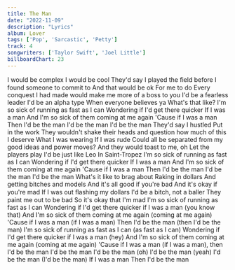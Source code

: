 ```yaml
---
title: The Man
date: "2022-11-09"
description: "Lyrics"
album: Lover
tags: ['Pop', 'Sarcastic', 'Petty']
track: 4
songwriters: ['Taylor Swift', 'Joel Little']
billboardChart: 23
---
```


I would be complex
I would be cool
They'd say I played the ﬁeld before I found someone to commit to
And that would be ok
For me to do
Every conquest I had made would make me more of a boss to you
I'd be a fearless leader
I'd be an alpha type
When everyone believes ya
What's that like?
I'm so sick of running as fast as I can
Wondering if I'd get there quicker
If I was a man
And I'm so sick of them coming at me again
'Cause if I was a man
Then I'd be the man
I'd be the man
I'd be the man
They'd say I hustled
Put in the work
They wouldn't shake their heads and question how much of this I deserve
What I was wearing
If I was rude
Could all be separated from my good ideas and power moves?
And they would toast to me, oh
Let the players play
I'd be just like Leo
In Saint-Tropez
I'm so sick of running as fast as I can
Wondering if I'd get there quicker
If I was a man
And I'm so sick of them coming at me again
'Cause if I was a man
Then I'd be the man
I'd be the man
I'd be the man
What's it like to brag about
Raking in dollars
And getting bitches and models
And it's all good if you're bad
And it's okay if you're mad
If I was out ﬂashing my dollars
I'd be a bitch, not a baller
They paint me out to be bad
So it's okay that I'm mad
I'm so sick of running as fast as I can
Wondering if I'd get there quicker if I was a man (you know that)
And I'm so sick of them coming at me again (coming at me again)
'Cause if I was a man (if I was a man)
Then I'd be the man (then I'd be the man)
I'm so sick of running as fast as I can (as fast as I can)
Wondering if I'd get there quicker if I was a man (hey)
And I'm so sick of them coming at me again (coming at me again)
'Cause if I was a man (if I was a man), then I'd be the man
I'd be the man
I'd be the man (oh)
I'd be the man (yeah)
I'd be the man (I'd be the man)
If I was a man
Then I'd be the man